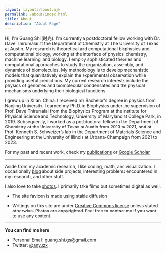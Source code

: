 ```yaml
---
layout: layouts/about.njk
permalink: /about/index.html
title: About
description: "About Page"
---
```


Hi, I'm Guang Shi (时光). I'm currently a postdoctoral fellow working with Dr. Dave Thirumalai at the Department of Chemistry at The University of Texas at Austin. My research is theoretical and computational biophysics and computational biology, working at the interface of physics, chemistry, machine learning, and biology. I employ sophisticated theories and computational approaches to study the organization, assembly, and dynamics of biomolecules. My methodology is to develop mechanistic models that quantitatively explain the experimental observation while providing useful predictions. My current research interests include the physics of genomes and biomolecular condensates and the physical mechanisms underlying their biological functions.

I grew up in Xi'an, China. I received my Bachelor's degree in physics from Nanjing University. I earned my Ph.D. in Biophysics under the supervision of Prof. Dave Thirumalai from the Biophysics Program at the Institute for Physical Science and Technology, University of Maryland at College Park, in 2019. Subsequently, I worked as a postdoctoral fellow in the Department of Chemistry at the University of Texas at Austin from 2019 to 2021, and at Prof. Kenneth S. Schweizer’s lab in the Department of Materials Science and Engineering at the University of Illinois at Urbana-Champaign from 2021 to 2023.

For my past and recent work, check my [publications](/publication/) or [Google Scholar](https://scholar.google.com/citations?user=JMf5dv8AAAAJ&hl=en)

---

Aside from my academic research, I like coding, math, and visualization. I occasionally [blog](/posts/) about side projects, interesting problems encountered in my research, and other stuff. 

I also love to take [photos](/photos/). I primarily take films but sometimes digital as well.

* The site favicon is made using stable diffusion

* Writings on this site are under [Creative Commons license](https://creativecommons.org/licenses/by-nc/4.0/) unless stated otherwise. Photos are copyrighted. Feel free to contact me if you want to use any content.

---

**You can find me here**

* Personal Email: guang.shi.gs@gmail.com
* Twitter: [@anyuzx](https://twitter.com/anyuzx)
